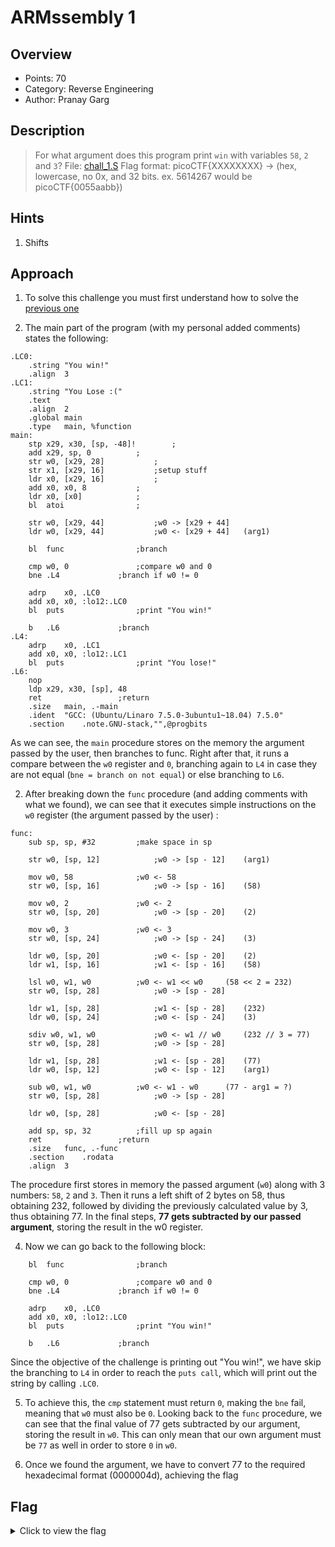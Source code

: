 # ARMssembly 1

## Overview

* Points: 70
* Category: Reverse Engineering
* Author: Pranay Garg

## Description
> For what argument does this program print `win` with variables `58`, `2` and `3`? File: [chall_1.S](https://mercury.picoctf.net/static/1c8d50e39cf00d144e6a72119f68c16c/chall_1.S) Flag format: picoCTF{XXXXXXXX} -> (hex, lowercase, no 0x, and 32 bits. ex. 5614267 would be picoCTF{0055aabb})

## Hints

1. Shifts

## Approach

1. To solve this challenge you must first understand how to solve the [previous one](../ARMssembly0/)

2. The main part of the program (with my personal added comments) states the following:
```assembly
.LC0:
	.string	"You win!"
	.align	3
.LC1:
	.string	"You Lose :("
	.text
	.align	2
	.global	main
	.type	main, %function
main:
	stp	x29, x30, [sp, -48]!		;
	add	x29, sp, 0			;
	str	w0, [x29, 28]			;
	str	x1, [x29, 16]			;setup stuff
	ldr	x0, [x29, 16]			;
	add	x0, x0, 8			;
	ldr	x0, [x0]			;
	bl	atoi				;

	str	w0, [x29, 44]			;w0 -> [x29 + 44]
	ldr	w0, [x29, 44]			;w0 <- [x29 + 44]	(arg1)

	bl	func				;branch

	cmp	w0, 0				;compare w0 and 0
	bne	.L4				;branch if w0 != 0

	adrp	x0, .LC0
	add	x0, x0, :lo12:.LC0
	bl	puts				;print "You win!"

	b	.L6				;branch
.L4:
	adrp	x0, .LC1
	add	x0, x0, :lo12:.LC1
	bl	puts				;print "You lose!"
.L6:
	nop
	ldp	x29, x30, [sp], 48
	ret					;return
	.size	main, .-main
	.ident	"GCC: (Ubuntu/Linaro 7.5.0-3ubuntu1~18.04) 7.5.0"
	.section	.note.GNU-stack,"",@progbits
```
As we can see, the `main` procedure stores on the memory the argument passed by the user, then branches to func. Right after that, it runs a compare between the `w0` register and `0`, branching again to `L4` in case they are not equal (`bne = branch on not equal`) or else branching to `L6`.

2. After breaking down the `func` procedure (and adding comments with what we found), we can see that it executes simple instructions on the `w0` register (the argument passed by the user) :
```assembly
func:
	sub	sp, sp, #32			;make space in sp

	str	w0, [sp, 12]			;w0 -> [sp - 12]	(arg1)

	mov	w0, 58				;w0 <- 58
	str	w0, [sp, 16]			;w0 -> [sp - 16]	(58)

	mov	w0, 2				;w0 <- 2
	str	w0, [sp, 20]			;w0 -> [sp - 20]	(2)

	mov	w0, 3				;w0 <- 3
	str	w0, [sp, 24]			;w0 -> [sp - 24]	(3)

	ldr	w0, [sp, 20]			;w0 <- [sp - 20]	(2)
	ldr	w1, [sp, 16]			;w1 <- [sp - 16]	(58)

	lsl	w0, w1, w0			;w0 <- w1 << w0		(58 << 2 = 232)
	str	w0, [sp, 28]			;w0 -> [sp - 28]

	ldr	w1, [sp, 28]			;w1 <- [sp - 28]	(232)
	ldr	w0, [sp, 24]			;w0 <- [sp - 24]	(3)

	sdiv w0, w1, w0				;w0 <- w1 // w0		(232 // 3 = 77)
	str	w0, [sp, 28]			;w0 -> [sp - 28]

	ldr	w1, [sp, 28]			;w1 <- [sp - 28]	(77)
	ldr	w0, [sp, 12]			;w0 <- [sp - 12]	(arg1)

	sub	w0, w1, w0			;w0 <- w1 - w0		(77 - arg1 = ?)
	str	w0, [sp, 28]			;w0 -> [sp - 28]

	ldr	w0, [sp, 28]			;w0 <- [sp - 28]

	add	sp, sp, 32			;fill up sp again
	ret					;return
	.size	func, .-func
	.section	.rodata
	.align	3
```
The procedure first stores in memory the passed argument (`w0`) along with 3 numbers: `58`, `2` and `3`. Then it runs a left shift of 2 bytes on 58, thus obtaining 232, followed by dividing the previously calculated value by 3, thus obtaining 77. In the final steps, __77 gets subtracted by our passed argument__, storing the result in the w0 register.

4. Now we can go back to the following block:
```assembly
	bl	func				;branch

	cmp	w0, 0				;compare w0 and 0
	bne	.L4				;branch if w0 != 0

	adrp	x0, .LC0
	add	x0, x0, :lo12:.LC0
	bl	puts				;print "You win!"

	b	.L6				;branch
```
Since the objective of the challenge is printing out "You win!", we have skip the branching to `L4` in order to reach the `puts call`, which will print out the string by calling `.LC0`.

5. To achieve this, the `cmp` statement must return `0`, making the `bne` fail, meaning that `w0` must also be `0`.
Looking back to the `func` procedure, we can see that the final value of 77 gets subtracted by our argument, storing the result in `w0`. This can only mean that our own argument must be `77` as well in order to store `0` in `w0`.

6. Once we found the argument, we have to convert 77 to the required hexadecimal format (0000004d), achieving the flag

## Flag

<details>
<summary>Click to view the flag</summary>

__picoCTF{0000004d}__
</details>
